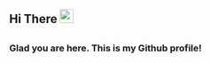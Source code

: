 <!-- Welcome Message -->
<h2> Hi There <img src="https://media.giphy.com/media/hvRJCLFzcasrR4ia7z/giphy.gif" width = "25px"><h2>

<h3>Glad you are here. This is my Github profile!</h3>
<!---### Hi there 👋-->

<!--
**BitsuAMamo/BitsuAMamo** is a ✨ _special_ ✨ repository because its `README.md` (this file) appears on your GitHub profile.

Here are some ideas to get you started:

- 🔭 I’m currently working on ...
- 🌱 I’m currently learning ...
- 👯 I’m looking to collaborate on ...
- 🤔 I’m looking for help with ...
- 💬 Ask me about ...
- 📫 How to reach me: ...
- 😄 Pronouns: ...
- ⚡ Fun fact: ...
-->
